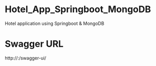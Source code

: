 # Hotel_App_Springboot_MongoDB
Hotel application using Springboot &amp; MongoDB

# Swagger URL
http://<serverIP>:<server-port>/swagger-ui/

